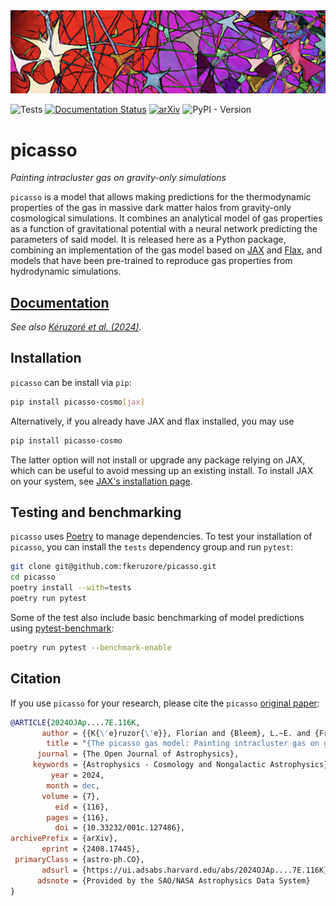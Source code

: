 <div align="center">
<img src="https://raw.githubusercontent.com/fkeruzore/fkeruzore.github.io/master/images/picasso_header.png" alt="logo"></img>
</div>

![Tests](https://github.com/fkeruzore/picasso/actions/workflows/python-tests.yml/badge.svg)
[![Documentation Status](https://readthedocs.org/projects/picasso-cosmo/badge/?version=latest)](https://picasso-cosmo.readthedocs.io/en/latest/?badge=latest)
[![arXiv](https://img.shields.io/badge/arXiv-2408.17445-b31b1b.svg)](https://arxiv.org/abs/2408.17445)
![PyPI - Version](https://img.shields.io/pypi/v/picasso-cosmo)

# picasso

*Painting intracluster gas on gravity-only simulations*

`picasso` is a model that allows making predictions for the thermodynamic properties of the gas in massive dark matter halos from gravity-only cosmological simulations.
It combines an analytical model of gas properties as a function of gravitational potential with a neural network predicting the parameters of said model.
It is released here as a Python package, combining an implementation of the gas model based on [JAX](https://jax.readthedocs.io/en/latest/) and [Flax](https://flax.readthedocs.io/en/latest/index.html), and models that have been pre-trained to reproduce gas properties from hydrodynamic simulations.

## [Documentation](https://picasso-cosmo.readthedocs.io/en/latest/)

*See also [Kéruzoré et al. (2024)](https://arxiv.org/abs/2408.17445).*

## Installation

`picasso` can be install via `pip`:

```sh
pip install picasso-cosmo[jax]
```

Alternatively, if you already have JAX and flax installed, you may use

```sh
pip install picasso-cosmo
```

The latter option will not install or upgrade any package relying on JAX, which can be useful to avoid messing up an existing install.
To install JAX on your system, see [JAX's installation page](https://github.com/google/jax#installation).

## Testing and benchmarking

`picasso` uses [Poetry](https://python-poetry.org) to manage dependencies.
To test your installation of `picasso`, you can install the `tests` dependency group and run `pytest`:

```sh
git clone git@github.com:fkeruzore/picasso.git
cd picasso
poetry install --with=tests
poetry run pytest
```

Some of the test also include basic benchmarking of model predictions using [pytest-benchmark](https://pytest-benchmark.readthedocs.io/en/latest/):

```sh
poetry run pytest --benchmark-enable
```

## Citation

If you use `picasso` for your research, please cite the `picasso` [original paper](https://astro.theoj.org/article/127486-the-picasso-gas-model-painting-intracluster-gas-on-gravity-only-simulations):

```bib
@ARTICLE{2024OJAp....7E.116K,
       author = {{K{\'e}ruzor{\'e}}, Florian and {Bleem}, L.~E. and {Frontiere}, N. and {Krishnan}, N. and {Buehlmann}, M. and {Emberson}, J.~D. and {Habib}, S. and {Larsen}, P.},
        title = "{The picasso gas model: Painting intracluster gas on gravity-only simulations}",
      journal = {The Open Journal of Astrophysics},
     keywords = {Astrophysics - Cosmology and Nongalactic Astrophysics},
         year = 2024,
        month = dec,
       volume = {7},
          eid = {116},
        pages = {116},
          doi = {10.33232/001c.127486},
archivePrefix = {arXiv},
       eprint = {2408.17445},
 primaryClass = {astro-ph.CO},
       adsurl = {https://ui.adsabs.harvard.edu/abs/2024OJAp....7E.116K},
      adsnote = {Provided by the SAO/NASA Astrophysics Data System}
}
```
